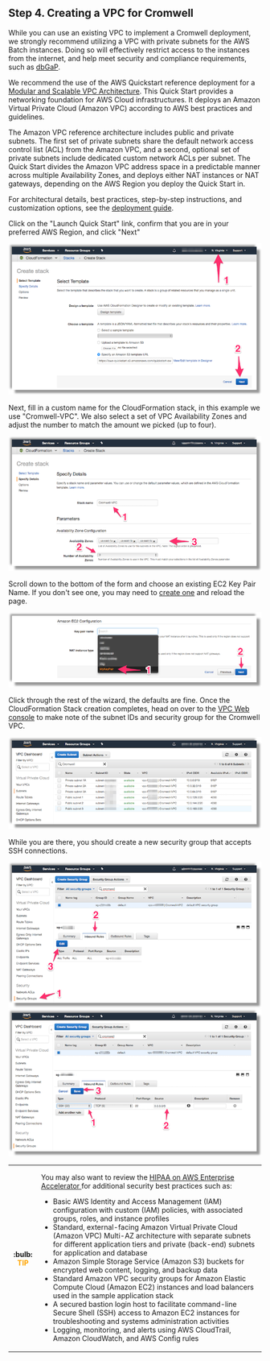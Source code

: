 ## Step 4. Creating a VPC for Cromwell

While you can use an existing VPC to implement a Cromwell deployment, we strongly recommend utilizing a VPC with private subnets for the AWS Batch instances. Doing so will effectively restrict access to the instances from the internet, and help meet security and compliance requirements, such as [dbGaP](http://j.mp/aws-dbgap).

We recommend the use of the AWS Quickstart reference deployment for a [Modular and Scalable VPC Architecture](https://aws.amazon.com/quickstart/architecture/vpc/). This Quick Start provides a networking foundation for AWS Cloud infrastructures. It deploys an Amazon Virtual Private Cloud (Amazon VPC) according to AWS best practices and guidelines.

The Amazon VPC reference architecture includes public and private subnets. The first set of private subnets share the default network access control list (ACL) from the Amazon VPC, and a second, optional set of private subnets include dedicated custom network ACLs per subnet. The Quick Start divides the Amazon VPC address space in a predictable manner across multiple Availability Zones, and deploys either NAT instances or NAT gateways, depending on the AWS Region you deploy the Quick Start in.

For architectural details, best practices, step-by-step instructions, and customization options, see the
[deployment guide](https://fwd.aws/9VdxN).

Click on the "Launch Quick Start" link, confirm that you are in your preferred AWS Region, and click "Next"

![CloudFormation console confirm proper AWS Region](../images/prereq-vpc-1.png)

Next, fill in a custom name for the CloudFormation stack, in this example we use "Cromwell-VPC". We also select a set of VPC Availability Zones and adjust the number to match the amount we picked (up to four).

![CloudFormation stackname ](../images/prereq-vpc-2-name-subnets.png)

Scroll down to the bottom of the form and choose an existing EC2 Key Pair Name. If you don't see one, you may need to [create one](https://docs.aws.amazon.com/AWSEC2/latest/UserGuide/ec2-key-pairs.html#having-ec2-create-your-key-pair) and reload the page.

![CloudFormation Key Pair](../images/prereq-vpc-3-key-pair.png)

Click through the rest of the wizard, the defaults are fine. Once the CloudFormation Stack creation completes, head on over to the [VPC Web console](https://console.aws.amazon.com/vpc/home?) to make note of the subnet IDs and security group for the Cromwell VPC.

![CloudFormation VPC Subnets](../images/prereq-vpc-6-subnets.png)

While you are there, you should create a new security group that accepts SSH connections.

![CloudFormation VPC Security Group 1](../images/prereq-vpc-4-sg-1.png)
![CloudFormation VPC Security Group 2](../images/prereq-vpc-5-sg-2.png)


<table>
<tr><th>
:bulb:  <span style="color: orange;" >TIP</span>
</th><td>

You may also want to review the  <a href="https://aws.amazon.com/quickstart/architecture/accelerator-hipaa/" > HIPAA on AWS Enterprise Accelerator </a>
for additional security best practices such as:
<ul>
<li> Basic AWS Identity and Access Management (IAM) configuration with custom (IAM) policies, with associated groups, roles, and instance profiles</li>
<li> Standard, external-facing Amazon Virtual Private Cloud (Amazon VPC) Multi-AZ architecture with separate subnets for different application tiers and private (back-end) subnets for application and database</li>
<li> Amazon Simple Storage Service (Amazon S3) buckets for encrypted web content, logging, and backup data</li>
<li> Standard Amazon VPC security groups for Amazon Elastic Compute Cloud (Amazon EC2) instances and load balancers used in the sample application stack</li>
<li> A secured bastion login host to facilitate command-line Secure Shell (SSH) access to Amazon EC2 instances for troubleshooting and systems administration activities</li>
<li> Logging, monitoring, and alerts using AWS CloudTrail, Amazon CloudWatch, and AWS Config rules</li>
</ul>
</td></tr>
</table>
